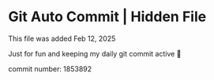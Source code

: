 # Git Auto Commit | Hidden File

This file was added Feb 12, 2025

Just for fun and keeping my daily git commit active 🤪

commit number: 1853892
